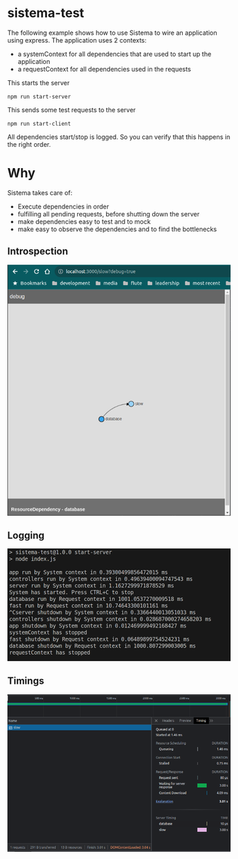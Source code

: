 # sistema-test

The following example shows how to use Sistema to wire an application using express.
The application uses 2 contexts:

- a systemContext for all dependencies that are used to start up the application
- a requestContext for all dependencies used in the requests

This starts the server

```
npm run start-server
```

This sends some test requests to the server

```
npm run start-client
```

All dependencies start/stop is logged. So you can verify that this happens in the right order.

# Why

Sistema takes care of:

- Execute dependencies in order
- fulfilling all pending requests, before shutting down the server
- make dependencies easy to test and to mock
- make easy to observe the dependencies and to find the bottlenecks

## Introspection

![Lens](pics/lens.png)

## Logging

![Logging](pics/logging.png)

## Timings

![Timings](pics/server_timings.png)
